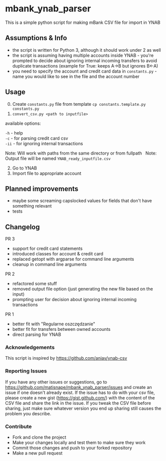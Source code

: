 # mbank_ynab_parser

This is a simple python script for making mBank CSV file for import in YNAB

## Assumptions & Info

- the script is written for Python 3, although it should work under 2 as well
- the script is assuming having multiple accounts inside YNAB - you're prompted to decide about ignoring internal incoming transfers to avoid duplicate transactions (example for True: keeps A->B but ignores B<-A)
- you need to specify the account and credit card data in `constants.py` - name you would like to see in the file and the account number

## Usage

0) Create `constants.py` file from template
    `cp constants.template.py constants.py`
1) `convert_csv.py <path to inputfile>`

available options:

`-h` - help  
`-c` - for parsing credit card csv  
`-ii` - for ignoring internal transactions

   Note: Will work with paths from the same directory or from fullpath
   Note: Output file will be named `YNAB_ready_inputfile.csv`  

2) Go to YNAB  
3) Import file to appropriate account  

## Planned improvements
- maybe some screaming capslocked values for fields that don't have something relevant
- tests

## Changelog
PR 3
- support for credit card statements
- introduced classes for account & credit card
- replaced getopt with argparse for command line arguments
- cleanup in command line arguments

PR 2
- refactored some stuff
- removed output file option (just generating the new file based on the input)
- prompting user for decision about ignoring internal incoming transactions

PR 1
- better fit with "Regularne oszczędzanie"
- better fit for transfers between owned accounts
- direct parsing for YNAB

### Acknowledgements
This script is inspired by https://github.com/aniav/ynab-csv

### Reporting Issues
If you have any other issues or suggestions, go to https://github.com/matisnape/mbank_ynab_parser/issues and create an issue if one doesn't already exist. If the issue has to do with your csv file, please create a new gist (https://gist.github.com/) with the content of the CSV file and share the link in the issue. If you tweak the CSV file before sharing, just make sure whatever version you end up sharing still causes the problem you describe.

### Contribute
- Fork and clone the project
- Make your changes locally and test them to make sure they work
- Commit those changes and push to your forked repository
- Make a new pull request

